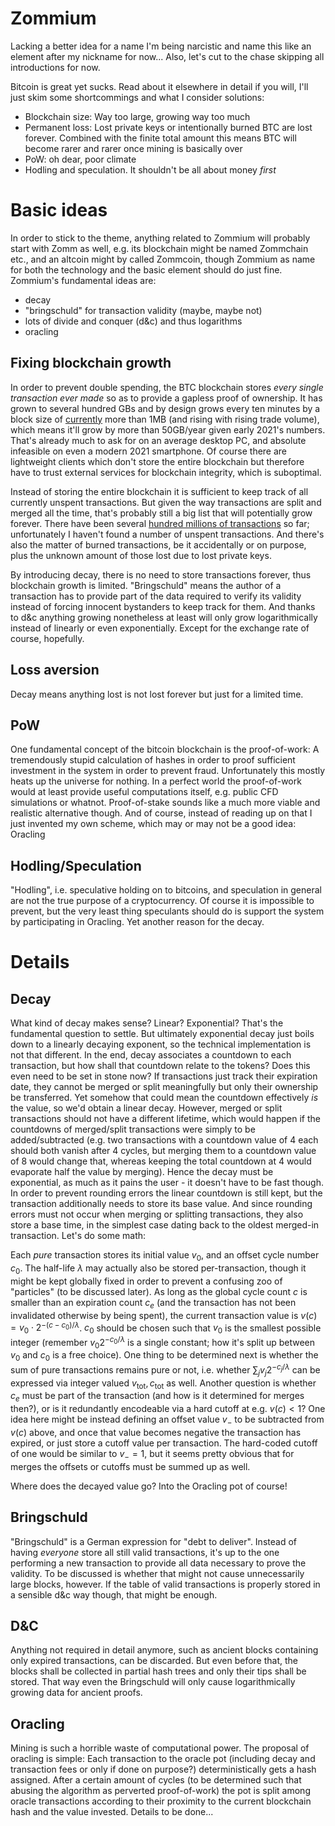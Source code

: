 # Zommium

Lacking a better idea for a name I'm being narcistic and name this like an element after my nickname for now... Also, let's cut to the chase skipping all introductions for now.

Bitcoin is great yet sucks. Read about it elsewhere in detail if you will, I'll just skim some shortcommings and what I consider solutions:

* Blockchain size: Way too large, growing way too much
* Permanent loss: Lost private keys or intentionally burned BTC are lost forever. Combined with the finite total amount this means BTC will become rarer and rarer once mining is basically over
* PoW: oh dear, poor climate
* Hodling and speculation. It shouldn't be all about money _first_

# Basic ideas

In order to stick to the theme, anything related to Zommium will probably start with Zomm as well, e.g. its blockchain might be named Zommchain etc., and an altcoin might by called Zommcoin, though Zommium as name for both the technology and the basic element should do just fine. Zommium's fundamental ideas are:

* decay
* "bringschuld" for transaction validity (maybe, maybe not)
* lots of divide and conquer (d&c) and thus logarithms
* oracling

## Fixing blockchain growth

In order to prevent double spending, the BTC blockchain stores _every single transaction ever made_ so as to provide a gapless proof of ownership. It has grown to several hundred GBs and by design grows every ten minutes by a block size of [currently](https://charts.bitcoin.com/btc/chart/block-size#5moc) more than 1MB (and rising with rising trade volume), which means it'll grow by more than 50GB/year given early 2021's numbers. That's already much to ask for on an average desktop PC, and absolute infeasible on even a modern 2021 smartphone. Of course there are lightweight clients which don't store the entire blockchain but therefore have to trust external services for blockchain integrity, which is suboptimal.

Instead of storing the entire blockchain it is sufficient to keep track of all currently unspent transactions. But given the way transactions are split and merged all the time, that's probably still a big list that will potentially grow forever. There have been several [hundred millions of transactions](https://charts.bitcoin.com/btc/chart/total-transactions#5moc) so far; unfortunately I haven't found a number of unspent transactions. And there's also the matter of burned transactions, be it accidentally or on purpose, plus the unknown amount of those lost due to lost private keys.

By introducing decay, there is no need to store transactions forever, thus blockchain growth is limited. "Bringschuld" means the author of a transaction has to provide part of the data required to verify its validity instead of forcing innocent bystanders to keep track for them. And thanks to d&c anything growing nonetheless at least will only grow logarithmically instead of linearly or even exponentially. Except for the exchange rate of course, hopefully.

## Loss aversion

Decay means anything lost is not lost forever but just for a limited time.

## PoW

One fundamental concept of the bitcoin blockchain is the proof-of-work: A tremendously stupid calculation of hashes in order to proof sufficient investment in the system in order to prevent fraud. Unfortunately this mostly heats up the universe for nothing. In a perfect world the proof-of-work would at least provide useful computations itself, e.g. public CFD simulations or whatnot. Proof-of-stake sounds like a much more viable and realistic alternative though. And of course, instead of reading up on that I just invented my own scheme, which may or may not be a good idea: Oracling

## Hodling/Speculation

"Hodling", i.e. speculative holding on to bitcoins, and speculation in general are not the true purpose of a cryptocurrency. Of course it is impossible to prevent, but the very least thing speculants should do is support the system by participating in Oracling. Yet another reason for the decay.

# Details

## Decay

What kind of decay makes sense? Linear? Exponential? That's the fundamental question to settle. But ultimately exponential decay just boils down to a linearly decaying exponent, so the technical implementation is not that different. In the end, decay associates a countdown to each transaction, but how shall that countdown relate to the tokens? Does this even need to be set in stone now? If transactions just track their expiration date, they cannot be merged or split meaningfully but only their ownership be transferred. Yet somehow that could mean the countdown effectively _is_ the value, so we'd obtain a linear decay. However, merged or split transactions should not have a different lifetime, which would happen if the countdowns of merged/split transactions were simply to be added/subtracted (e.g. two transactions with a countdown value of 4 each should both vanish after 4 cycles, but merging them to a countdown value of 8 would change that, whereas keeping the total countdown at 4 would evaporate half the value by merging). Hence the decay must be exponential, as much as it pains the user - it doesn't have to be fast though. In order to prevent rounding errors the linear countdown is still kept, but the transaction additionally needs to store its base value. And since rounding errors must not occur when merging or splitting transactions, they also store a base time, in the simplest case dating back to the oldest merged-in transaction. Let's do some math:

Each _pure_ transaction stores its initial value $v_0$, and an offset cycle number $c_0$. The half-life $\lambda$ may actually also be stored per-transaction, though it might be kept globally fixed in order to prevent a confusing zoo of "particles" (to be discussed later). As long as the global cycle count $c$ is smaller than an expiration count $c_e$ (and the transaction has not been invalidated otherwise by being spent), the current transaction value is $v(c) = v_0\cdot 2^{-(c-c_0)/\lambda}$. $c_0$ should be chosen such that $v_0$ is the smallest possible integer (remember $v_0 2^{-c_0/\lambda}$ is a single constant; how it's split up between $v_0$ and $c_0$ is a free choice). One thing to be determined next is whether the sum of pure transactions remains pure or not, i.e. whether $\sum_j v_j 2^{-c_j/\lambda}$ can be expressed via integer valued $v_\text{tot},c_\text{tot}$ as well. Another question is whether $c_e$ must be part of the transaction (and how is it determined for merges then?), or is it redundantly encodeable via a hard cutoff at e.g. $v(c)<1$? One idea here might be instead defining an offset value $v_-$ to be subtracted from $v(c)$ above, and once that value becomes negative the transaction has expired, or just store a cutoff value per transaction. The hard-coded cutoff of one would be similar to $v_-=1$, but it seems pretty obvious that for merges the offsets or cutoffs must be summed up as well.

Where does the decayed value go? Into the Oracling pot of course!

## Bringschuld

"Bringschuld" is a German expression for "debt to deliver". Instead of having _everyone_ store all still valid transactions, it's up to the one performing a new transaction to provide all data necessary to prove the validity. To be discussed is whether that might not cause unnecessarily large blocks, however. If the table of valid transactions is properly stored in a sensible d&c way though, that might be enough.

## D&C

Anything not required in detail anymore, such as ancient blocks containing only expired transactions, can be discarded. But even before that, the blocks shall be collected in partial hash trees and only their tips shall be stored. That way even the Bringschuld will only cause logarithmically growing data for ancient proofs.

## Oracling

Mining is such a horrible waste of computational power. The proposal of oracling is simple: Each transaction to the oracle pot (including decay and transaction fees or only if done on purpose?) deterministically gets a hash assigned. After a certain amount of cycles (to be determined such that abusing the algorithm as perverted proof-of-work) the pot is split among oracle transactions according to their proximity to the current blockchain hash and the value invested. Details to be done...